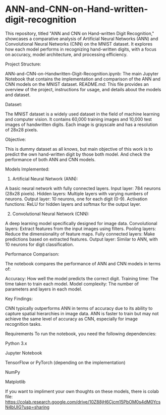 # ANN-and-CNN-on-Hand-written-digit-recognition
This repository, titled "ANN and CNN on Hand-written Digit Recognition," showcases a comparative analysis of Artificial Neural Networks (ANN) and Convolutional Neural Networks (CNN) on the MNIST dataset. It explores how each model performs in recognizing hand-written digits, with a focus on accuracy, model architecture, and processing efficiency.

  Project Structure:

ANN-and-CNN-on-Handwritten-Digit-Recognition.ipynb: The main Jupyter Notebook that contains the implementation and comparison of the ANN and CNN models on the MNIST dataset.
README.md: This file provides an overview of the project, instructions for usage, and details about the models and dataset.

  Dataset:

The MNIST dataset is a widely used dataset in the field of machine learning and computer vision. It contains 60,000 training images and 10,000 test images of handwritten digits. Each image is grayscale and has a resolution of 28x28 pixels.

  Objective:

This is dummy dataset as all knows, but main objective of this work is to predict the own hand-written digit by those both model.
And check the performance of both ANN and CNN models.


  Models Implemented:
  
  1. Artificial Neural Network (ANN):

A basic neural network with fully connected layers.
Input layer: 784 neurons (28x28 pixels).
Hidden layers: Multiple layers with varying numbers of neurons.
Output layer: 10 neurons, one for each digit (0-9).
Activation functions: ReLU for hidden layers and softmax for the output layer.

  2. Convolutional Neural Network (CNN):

A deep learning model specifically designed for image data.
Convolutional layers: Extract features from the input images using filters.
Pooling layers: Reduce the dimensionality of feature maps.
Fully connected layers: Make predictions based on extracted features.
Output layer: Similar to ANN, with 10 neurons for digit classification.

  Performance Comparison:
  
The notebook compares the performance of ANN and CNN models in terms of:

Accuracy: How well the model predicts the correct digit.
Training time: The time taken to train each model.
Model complexity: The number of parameters and layers in each model.

  Key Findings:
  
CNN typically outperforms ANN in terms of accuracy due to its ability to capture spatial hierarchies in image data.
ANN is faster to train but may not achieve the same level of accuracy as CNN, especially for image recognition tasks.

Requirements To run the notebook, you need the following dependencies:

Python 3.x

Jupyter Notebook

TensorFlow or PyTorch (depending on the implementation)

NumPy

Matplotlib

If you want to impliment your own thoughts on these models, there is colab file:
https://colab.research.google.com/drive/10Z88jH6Cjcm15PbOM0s4dM0YcsN4bUIG?usp=sharing

